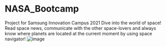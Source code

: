 # NASA_Bootcamp
Project for Samsung Innovation Campus 2021
Dive into the world of space! Read space news, communicate with the other space-lovers and always know where planets are located at the current moment by using space navigator!
![image](https://user-images.githubusercontent.com/55493845/128432170-e85689a5-d4bd-4fdc-95dc-ce31b99fdc5c.png)
